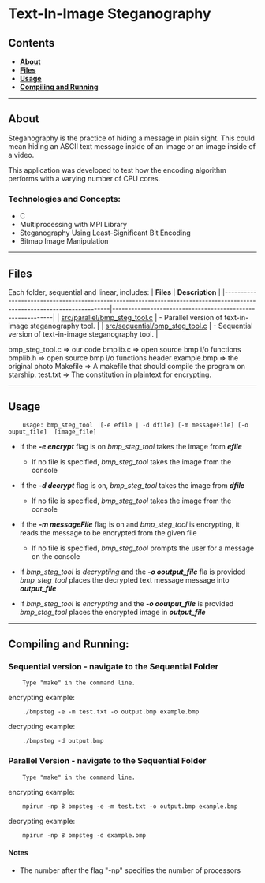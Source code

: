 # Text-In-Image Steganography

## Contents

- [**About**](#about)
- [**Files**](#files)
- [**Usage**](#usage)
- [**Compiling and Running**](#compiling-and-running)

---

## About

Steganography is the practice of hiding a message in plain sight. This could
mean hiding an ASCII text message inside of an image or an image inside of a
video.
			
This application was developed to test how the encoding algorithm performs with
a varying number of CPU cores.

### Technologies and Concepts:
	
- C
- Multiprocessing with MPI Library
- Steganography Using Least-Significant Bit Encoding
- Bitmap Image Manipulation

---

## Files

Each folder, sequential and linear, includes:
| **Files**                                                                                                              | **Description**                                           |
|------------------------------------------------------------------------------------------------------------------------|-----------------------------------------------------------|
| [src/parallel/bmp_steg_tool.c](https://github.com/adelgado0723/Steg-Tool/tree/master/src/parallel)                     | - Parallel version of text-in-image steganography tool.   |
| [src/sequential/bmp_steg_tool.c](https://github.com/adelgado0723/Steg-Tool/blob/master/src/sequential/bmp_steg_tool.c) | - Sequential version of text-in-image steganography tool. |

bmp_steg_tool.c => our code
bmplib.c 		=> open source bmp i/o functions
bmplib.h 		=> open source bmp i/o functions header
example.bmp	=> the original photo
Makefile		=> A makefile that should compile the program on 				starship.
test.txt 		=> The constitution in plaintext for encrypting.

---

## Usage

		usage: bmp_steg_tool  [-e efile | -d dfile] [-m messageFile] [-o ouput_file]  [image_file]

- If the ***-e encrypt*** flag is on *bmp_steg_tool* takes the image from ***efile***
	- If no file is specified, *bmp_steg_tool* takes the image from the console

- If the ***-d decrypt*** flag is on, *bmp_steg_tool* takes the image from ***dfile***
	- If no file is specified, *bmp_steg_tool* takes the image from the console

- If the ***-m messageFile*** flag is on and *bmp_steg_tool* is encrypting, it reads the message to be encrypted from the given file
	- If no file is specified, *bmp_steg_tool* prompts the user for a message on the console

- If *bmp_steg_tool* is *decryptiing* and the ***-o ooutput_file*** fla is provided *bmp_steg_tool* places the decrypted text message message into ***output_file***

- If *bmp_steg_tool* is *encrypting* and the ***-o ooutput_file*** is provided *bmp_steg_tool* places the encrypted image in ***output_file***

---

## Compiling and Running:

### Sequential version - navigate to the Sequential Folder

		Type "make" in the command line.

encrypting example:

		./bmpsteg -e -m test.txt -o output.bmp example.bmp

decrypting example:
	
		./bmpsteg -d output.bmp


### Parallel Version - navigate to the Sequential Folder

		Type "make" in the command line.

encrypting example:

		mpirun -np 8 bmpsteg -e -m test.txt -o output.bmp example.bmp

decrypting example:
	
		mpirun -np 8 bmpsteg -d example.bmp
#### Notes

- The number after the flag "-np" specifies the number of processors






